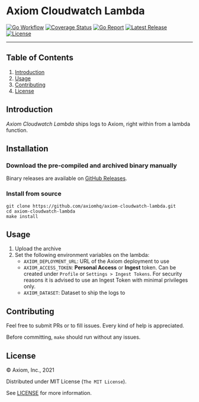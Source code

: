 # Axiom Cloudwatch Lambda

[![Go Workflow][go_workflow_badge]][go_workflow]
[![Coverage Status][coverage_badge]][coverage]
[![Go Report][report_badge]][report]
[![Latest Release][release_badge]][release]
[![License][license_badge]][license]

---

## Table of Contents

1. [Introduction](#introduction)
1. [Usage](#usage)
1. [Contributing](#contributing)
1. [License](#license)

## Introduction

_Axiom Cloudwatch Lambda_ ships logs to Axiom, right within from a lambda
function.

## Installation

### Download the pre-compiled and archived binary manually

Binary releases are available on [GitHub Releases][1].

  [1]: https://github.com/axiomhq/axiom-cloudwatch-lambda/releases/latest

### Install from source

```shell
git clone https://github.com/axiomhq/axiom-cloudwatch-lambda.git
cd axiom-cloudwatch-lambda
make install
```

## Usage

1. Upload the archive
2. Set the following environment variables on the lambda:
   * `AXIOM_DEPLOYMENT_URL`: URL of the Axiom deployment to use
   * `AXIOM_ACCESS_TOKEN`: **Personal Access** or **Ingest** token. Can be
     created under `Profile` or `Settings > Ingest Tokens`. For security reasons
     it is advised to use an Ingest Token with minimal privileges only.
   * `AXIOM_DATASET`: Dataset to ship the logs to

## Contributing

Feel free to submit PRs or to fill issues. Every kind of help is appreciated.

Before committing, `make` should run without any issues.

## License

&copy; Axiom, Inc., 2021

Distributed under MIT License (`The MIT License`).

See [LICENSE](LICENSE) for more information.

<!-- Badges -->

[go_workflow]: https://github.com/axiomhq/axiom-cloudwatch-lambda/actions/workflows/push.yml
[go_workflow_badge]: https://img.shields.io/github/workflow/status/axiomhq/axiom-cloudwatch-lambda/Push?style=flat-square&ghcache=unused
[coverage]: https://codecov.io/gh/axiomhq/axiom-cloudwatch-lambda
[coverage_badge]: https://img.shields.io/codecov/c/github/axiomhq/axiom-cloudwatch-lambda.svg?style=flat-square&ghcache=unused
[report]: https://goreportcard.com/report/github.com/axiomhq/axiom-cloudwatch-lambda
[report_badge]: https://goreportcard.com/badge/github.com/axiomhq/axiom-cloudwatch-lambda?style=flat-square&ghcache=unused
[release]: https://github.com/axiomhq/axiom-cloudwatch-lambda/releases/latest
[release_badge]: https://img.shields.io/github/release/axiomhq/axiom-cloudwatch-lambda.svg?style=flat-square&ghcache=unused
[license]: https://opensource.org/licenses/MIT
[license_badge]: https://img.shields.io/github/license/axiomhq/axiom-cloudwatch-lambda.svg?color=blue&style=flat-square&ghcache=unused
